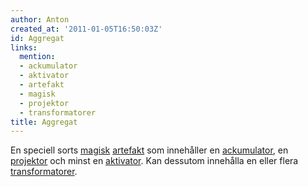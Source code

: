 ```yaml
---
author: Anton
created_at: '2011-01-05T16:50:03Z'
id: Aggregat
links:
  mention:
  - ackumulator
  - aktivator
  - artefakt
  - magisk
  - projektor
  - transformatorer
title: Aggregat
---
```


En speciell sorts [magisk][] [artefakt] som innehåller en [ackumulator], en [projektor] och minst en
[aktivator]. Kan dessutom innehålla en eller flera [transformatorer].

  [magisk]: magisk
  [artefakt]: artefakt
  [ackumulator]: ackumulator
  [projektor]: projektor
  [aktivator]: aktivator
  [transformatorer]: transformatorer
